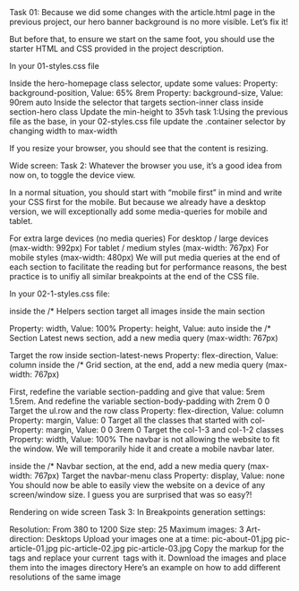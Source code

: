 <!DOCTYPE HTML>
<html lang= "eng">
<head>
<title>README.md</title>
<body>
Task 01:
Because we did some changes with the article.html page in the previous project, our hero banner background is no more visible. Let’s fix it!

But before that, to ensure we start on the same foot, you should use the starter HTML and CSS provided in the project description.

In your 01-styles.css file

Inside the hero-homepage class selector, update some values:
Property: background-position, Value: 65% 8rem
Property: background-size, Value: 90rem auto
Inside the selector that targets section-inner class inside section-hero class
Update the min-height to 35vh
task 1:Using the previous file as the base, in your 02-styles.css file update the .container selector by changing width to max-width

If you resize your browser, you should see that the content is resizing.

Wide screen:
Task 2:
Whatever the browser you use, it’s a good idea from now on, to toggle the device view.

In a normal situation, you should start with “mobile first” in mind and write your CSS first for the mobile. But because we already have a desktop version, we will exceptionally add some media-queries for mobile and tablet.

For extra large devices (no media queries)
For desktop / large devices (max-width: 992px)
For tablet / medium styles (max-width: 767px)
For mobile styles (max-width: 480px)
We will put media queries at the end of each section to facilitate the reading but for performance reasons, the best practice is to unifiy all similar breakpoints at the end of the CSS file.

In your 02-1-styles.css file:

inside the /* Helpers section target all images inside the main section

Property: width, Value: 100%
Property: height, Value: auto
inside the /* Section Latest news section, add a new media query (max-width: 767px)

Target the row inside section-latest-news
Property: flex-direction, Value: column
inside the /* Grid section, at the end, add a new media query (max-width: 767px)

First, redefine the variable section-padding and give that value: 5rem 1.5rem. And redefine the variable section-body-padding with 2rem 0 0
Target the ul.row and the row class
Property: flex-direction, Value: column
Property: margin, Value: 0
Target all the classes that started with col-
Property: margin, Value: 0 0 3rem 0
Target the col-1-3 and col-1-2 classes
Property: width, Value: 100%
The navbar is not allowing the website to fit the window. We will temporarily hide it and create a mobile navbar later.

inside the /* Navbar section, at the end, add a new media query (max-width: 767px)
Target the navbar-menu class
Property: display, Value: none
You should now be able to easily view the website on a device of any screen/window size. I guess you are surprised that was so easy?!

Rendering on wide screen
Task 3:
In Breakpoints generation settings:

Resolution: From 380 to 1200
Size step: 25
Maximum images: 3
Art-direction: Desktops
Upload your images one at a time:
pic-about-01.jpg
pic-article-01.jpg
pic-article-02.jpg
pic-article-03.jpg
Copy the markup for the <img> tags and replace your current <img> tags with it.
Download the images and place them into the images directory
Here’s an example on how to add different resolutions of the same image
</body></head>
</html>